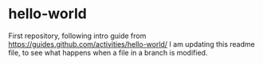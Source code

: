 # hello-world
First repository, following intro guide from https://guides.github.com/activities/hello-world/
I am updating this readme file, to see what happens when a file in a branch is modified.

